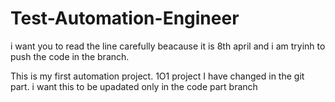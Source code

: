 # Test-Automation-Engineer
i want you to read the line carefully beacause it is 8th april and i am 
tryinh to push the code in the branch.

This is my first automation project. 1O1 project
I have changed in the git part.
i want this to be upadated only in the code part branch 